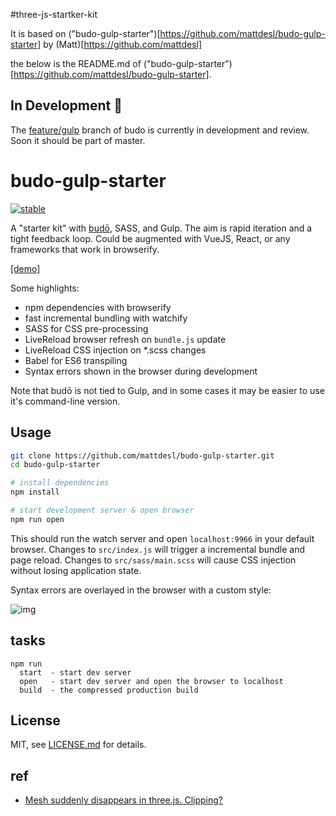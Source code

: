 #three-js-startker-kit

It is based on ("budo-gulp-starter")[https://github.com/mattdesl/budo-gulp-starter] by (Matt)[https://github.com/mattdesl]

the below is the README.md of ("budo-gulp-starter")[https://github.com/mattdesl/budo-gulp-starter].

## In Development :construction:

The [feature/gulp](https://github.com/mattdesl/budo/tree/feature/gulp) branch of budo is currently in development and review. Soon it should be part of master.

# budo-gulp-starter

[![stable](http://badges.github.io/stability-badges/dist/stable.svg)](http://github.com/badges/stability-badges)

A "starter kit" with [budō](https://github.com/mattdesl/budo), SASS, and Gulp. The aim is rapid iteration and a tight feedback loop. Could be augmented with VueJS, React, or any frameworks that work in browserify.

[[demo]](http://mattdesl.github.io/budo-gulp-starter/app/)

Some highlights:

  - npm dependencies with browserify
  - fast incremental bundling with watchify
  - SASS for CSS pre-processing
  - LiveReload browser refresh on `bundle.js` update
  - LiveReload CSS injection on *.scss changes
  - Babel for ES6 transpiling
  - Syntax errors shown in the browser during development

Note that budō is not tied to Gulp, and in some cases it may be easier to use it's command-line version. 

## Usage

```sh
git clone https://github.com/mattdesl/budo-gulp-starter.git
cd budo-gulp-starter

# install dependencies
npm install

# start development server & open browser
npm run open
```

This should run the watch server and open `localhost:9966` in your default browser. Changes to `src/index.js` will trigger a incremental bundle and page reload. Changes to `src/sass/main.scss` will cause CSS injection without losing application state. 

Syntax errors are overlayed in the browser with a custom style:

![img](http://i.imgur.com/dP7lH7N.png) 

## tasks

```
npm run
  start  - start dev server
  open   - start dev server and open the browser to localhost
  build  - the compressed production build
```

## License

MIT, see [LICENSE.md](http://github.com/mattdesl/budo-gulp-starter/blob/master/LICENSE.md) for details.


## ref
- [Mesh suddenly disappears in three.js. Clipping?](http://stackoverflow.com/questions/21184061/mesh-suddenly-disappears-in-three-js-clipping)
